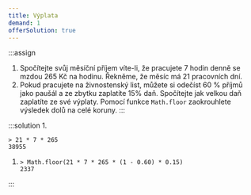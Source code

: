 ```yaml
---
title: Výplata
demand: 1
offerSolution: true
---
```


:::assign
1. Spočítejte svůj měsíční příjem víte-li, že pracujete 7 hodin denně se mzdou 265 Kč na hodinu. Řekněme, že měsíc má 21 pracovních dní.
1. Pokud pracujete na živnostenský list, můžete si odečíst 60 % příjmů jako paušál a ze zbytku zaplatíte 15% daň. Spočítejte jak velkou daň zaplatíte ze své výplaty. Pomocí funkce `Math.floor` zaokrouhlete výsledek dolů na celé koruny.
:::

:::solution
1. 
   ```
   > 21 * 7 * 265
   38955
   ```
1. 
   ```
   > Math.floor(21 * 7 * 265 * (1 - 0.60) * 0.15)
   2337
   ```
:::
